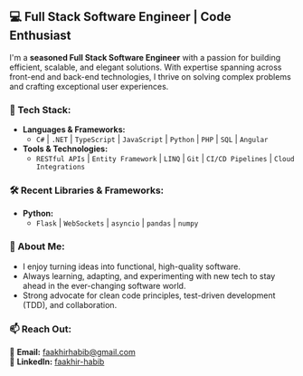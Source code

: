 ## 💻 Full Stack Software Engineer | Code Enthusiast  

I'm a **seasoned Full Stack Software Engineer** with a passion for building efficient, scalable, and elegant solutions. With expertise spanning across front-end and back-end technologies, I thrive on solving complex problems and crafting exceptional user experiences.  

### 🚀 Tech Stack:
- **Languages & Frameworks:**  
  - `C#` | `.NET` | `TypeScript` | `JavaScript` | `Python` | `PHP` | `SQL` | `Angular`  
- **Tools & Technologies:**  
  - `RESTful APIs` | `Entity Framework` | `LINQ` | `Git` | `CI/CD Pipelines` | `Cloud Integrations`  

### 🛠️ Recent Libraries & Frameworks:
- **Python:**  
  - `Flask` | `WebSockets` | `asyncio` | `pandas` | `numpy`  

### 🌟 About Me:
- I enjoy turning ideas into functional, high-quality software.  
- Always learning, adapting, and experimenting with new tech to stay ahead in the ever-changing software world.  
- Strong advocate for clean code principles, test-driven development (TDD), and collaboration.  

### 📫 Reach Out:  
💌 **Email:** [faakhirhabib@gmail.com](mailto:faakhirhabib@gmail.com)  
💼 **LinkedIn:** [faakhir-habib](https://www.linkedin.com/in/faakhir-habib)
